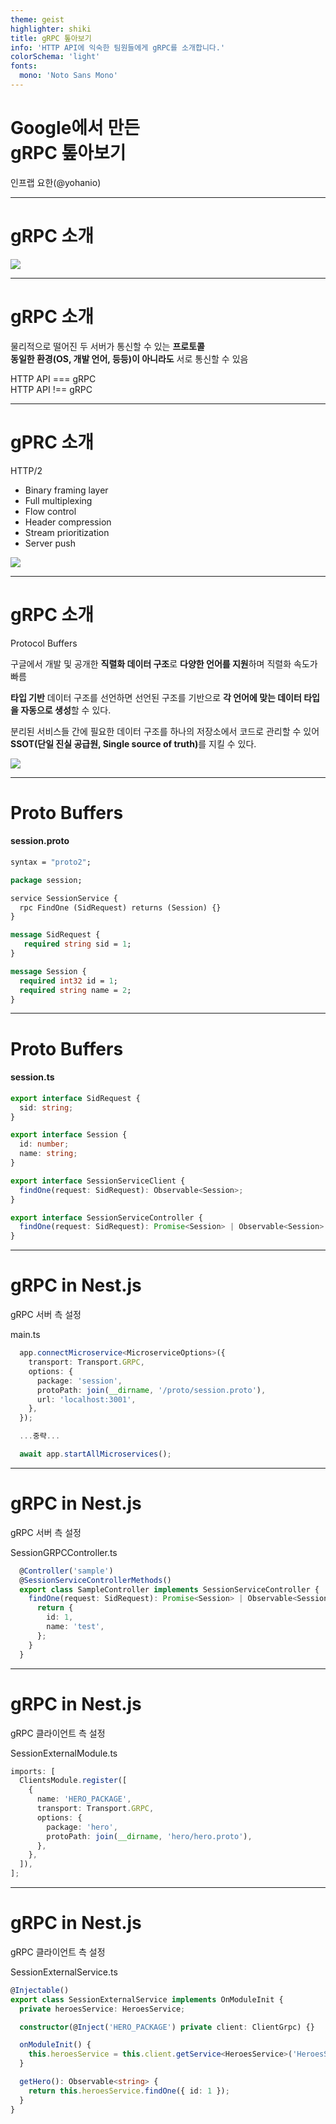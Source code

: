```yaml
---
theme: geist
highlighter: shiki
title: gRPC 톺아보기 
info: 'HTTP API에 익숙한 팀원들에게 gRPC를 소개합니다.'
colorSchema: 'light'
fonts:
  mono: 'Noto Sans Mono'
---
```


# <span class='text-red-400'>Google</span>에서 만든 <br /><span class='text-blue-400'>gRPC</span> 톺아보기

<span class='text-green-400 font-semibold'>인프랩</span> 요한(@yohanio)

---

# gRPC 소개

<div class='relative mt-8'>
  <img class='h-80 rounded mx-auto' src='https://grpc.io/img/logos/grpc-icon-color.png' />
</div>

---

# gRPC 소개

<p class='text-xl my-8'>
물리적으로 떨어진 두 서버가 통신할 수 있는 <strong>프로토콜</strong><br />
<strong>동일한 환경(OS, 개발 언어, 등등)이 아니라도</strong> 서로 통신할 수 있음
</p>
<div class='relative'>
    <p class='text-5xl mb-8 slidev-vclick-target' v-click='1'>
        <div class='absolute'>
            <span v-click-hide='2' class='text-red-700 font-semibold'>HTTP API === gRPC</span>
        </div>
        <div class='absolute'>
            <span v-click='2' class='text-green-400 font-semibold'>HTTP API !== gRPC</span>
        </div>
    </p>
</div>

---

# gPRC 소개

<div class='flex mt-8'>
<div class='flex-1'>
    <p class='text-4xl font-bold'>HTTP/2</p>
    <ul class='list-disc'>
        <li class='text-xl text-green-400 font-semibold'>Binary framing layer</li>
        <li class='text-xl'>Full multiplexing</li>
        <li class='text-xl'>Flow control</li>
        <li class='text-xl text-green-400 font-semibold'>Header compression</li>
        <li class='text-xl'>Stream prioritization</li>
        <li class='text-xl'>Server push</li>
    </ul>
</div>
<div class='flex-2'>
    <img class=' rounded mx-auto' src='https://images.ctfassets.net/ee3ypdtck0rk/51ED5hLlKFbEPwUuLQ8RcR/ecdb4dab92d552050eb24e46e6ff4717/8.gif?w=569&h=314&q=50&fm=webp'>
</div>
</div>

---

# gRPC 소개

<div class='flex mt-8'>
<div class='flex-1'>
    <p class='text-4xl font-bold'>Protocol Buffers</p>
    <p class='text-xl my-8'>
    구글에서 개발 및 공개한 <strong>직렬화 데이터 구조</strong>로 <strong>다양한 언어를 지원</strong>하며 직렬화 속도가 빠름
    </p>
    <p class='text-xl my-8'>
    <strong>타입 기반</strong> 데이터 구조를 선언하면 선언된 구조를 기반으로 <strong>각 언어에 맞는 데이터 타입을 자동으로 생성</strong>할 수 있다.
    </p>
    <p class='text-xl my-8'>
    분리된 서비스들 간에 필요한 데이터 구조를 하나의 저장소에서 코드로 관리할 수 있어 <strong>SSOT(단일 진실 공급원, Single source of truth)</strong>를 지킬 수 있다.
    </p>
</div>
<div class='flex-2 m-auto'>
    <img class='w-100 rounded mx-auto' src='https://www.freecodecamp.org/news/content/images/2020/05/unnamed-1.png'>
</div>
</div>

---

# Proto Buffers

<h4 class='mb-2 mt-8 inline-block font-mono'>
session.proto
</h4>

```proto {5-11|13-16}
syntax = "proto2";

package session;

service SessionService {
  rpc FindOne (SidRequest) returns (Session) {}
}

message SidRequest {
   required string sid = 1;
}

message Session {
  required int32 id = 1;
  required string name = 2;
}
```

---

# Proto Buffers

<h4 class='mb-2 mt-8 inline-block font-mono'>
session.ts
</h4>

```ts {0-9|10-16}
export interface SidRequest {
  sid: string;
}

export interface Session {
  id: number;
  name: string;
}

export interface SessionServiceClient {
  findOne(request: SidRequest): Observable<Session>;
}

export interface SessionServiceController {
  findOne(request: SidRequest): Promise<Session> | Observable<Session> | Session;
}
```

---

# gRPC in Nest.js

<p class='text-xl'>
gRPC 서버 측 설정
</p>

<p class='mb-2 mt-8 inline-block font-mono font-semibold'>
main.ts
</p>

```ts
  app.connectMicroservice<MicroserviceOptions>({
    transport: Transport.GRPC,
    options: {
      package: 'session',
      protoPath: join(__dirname, '/proto/session.proto'),
      url: 'localhost:3001',
    },
  });

  ...중략...

  await app.startAllMicroservices();
```

---

# gRPC in Nest.js

<p class='text-xl'>
gRPC 서버 측 설정
</p>

<p class='mb-2 mt-8 inline-block font-mono font-semibold'>
SessionGRPCController.ts
</p>

```ts {2|3|all}
  @Controller('sample')
  @SessionServiceControllerMethods()
  export class SampleController implements SessionServiceController {
    findOne(request: SidRequest): Promise<Session> | Observable<Session> | Session {
      return {
        id: 1,
        name: 'test',
      };
    }
  }
```

---

# gRPC in Nest.js

<p class='text-xl'>
gRPC 클라이언트 측 설정
</p>

<p class='mb-2 mt-8 inline-block font-mono font-semibold'>
SessionExternalModule.ts
</p>

```ts {all|5|8|all}
imports: [
  ClientsModule.register([
    {
      name: 'HERO_PACKAGE',
      transport: Transport.GRPC,
      options: {
        package: 'hero',
        protoPath: join(__dirname, 'hero/hero.proto'),
      },
    },
  ]),
];
```

---

# gRPC in Nest.js

<p class='text-xl'>
gRPC 클라이언트 측 설정
</p>

<p class='mb-2 mt-8 inline-block font-mono font-semibold'>
SessionExternalService.ts
</p>

```ts {all|5|8|12|all}
@Injectable()
export class SessionExternalService implements OnModuleInit {
  private heroesService: HeroesService;

  constructor(@Inject('HERO_PACKAGE') private client: ClientGrpc) {}

  onModuleInit() {
    this.heroesService = this.client.getService<HeroesService>('HeroesService');
  }

  getHero(): Observable<string> {
    return this.heroesService.findOne({ id: 1 });
  }
}
```
